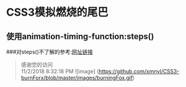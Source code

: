 # CSS3模拟燃烧的尾巴

## 使用animation-timing-function:steps()

###对steps()不了解的参考:[网址链接](http://ghmagical.com/article/page/id/0gU2Wefas7hn)


> 感谢您的访问						
> 11/2/2018 8:32:18 PM 
![image]
(https://github.com/xmnyl/CSS3-burnForx/blob/master/images/burningFox.gif)
